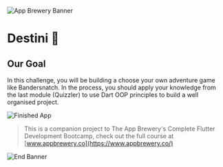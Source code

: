 ![App Brewery Banner](https://github.com/londonappbrewery/Images/blob/master/AppBreweryBanner.png)

# Destini 🤔

## Our Goal

In this challenge, you will be building a choose your own adventure game like Bandersnatch. In the
process, you should apply your knowledge from the last module (Quizzler) to use Dart OOP principles
to build a well organised project.

![Finished App](https://github.com/londonappbrewery/Images/blob/master/Destini.gif)


> This is a companion project to The App Brewery's Complete Flutter Development Bootcamp, check out the full course at [www.appbrewery.co](https://www.appbrewery.co/)

![End Banner](https://github.com/londonappbrewery/Images/blob/master/readme-end-banner.png)